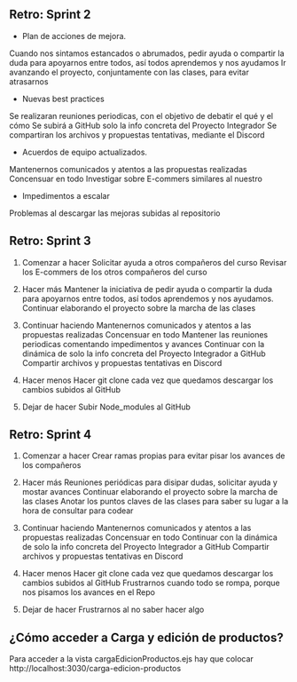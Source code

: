 ## Retro: Sprint 2

- Plan de acciones de mejora.

Cuando nos sintamos estancados o abrumados, pedir ayuda o compartir la duda para apoyarnos entre todos, así todos aprendemos y nos ayudamos
Ir avanzando el proyecto, conjuntamente con las clases, para evitar atrasarnos


- Nuevas best practices

Se realizaran reuniones periodicas, con el objetivo de debatir el qué y el cómo
Se subirá a GitHub solo la info concreta del Proyecto Integrador
Se compartiran los archivos y propuestas tentativas, mediante el Discord


- Acuerdos de equipo actualizados.

Mantenernos comunicados y atentos a las propuestas realizadas
Concensuar en todo
Investigar sobre E-commers similares al nuestro

- Impedimentos a escalar

Problemas al descargar las mejoras subidas al repositorio


## Retro: Sprint 3

1. Comenzar a hacer
Solicitar ayuda a otros compañeros del curso
Revisar los E-commers de los otros compañeros del curso

2. Hacer más
Mantener la iniciativa de pedir ayuda o compartir la duda para apoyarnos entre todos, así todos aprendemos y nos ayudamos.
Continuar elaborando el proyecto sobre la marcha de las clases

3. Continuar haciendo
Mantenernos comunicados y atentos a las propuestas realizadas
Concensuar en todo
Mantener las reuniones periodicas comentando impedimentos y avances
Continuar con la dinámica de solo la info concreta del Proyecto Integrador a GitHub
Compartir archivos y propuestas tentativas en Discord

4. Hacer menos
Hacer git clone cada vez que quedamos descargar los cambios subidos al GitHub


5. Dejar de hacer
Subir Node_modules al GitHub



## Retro: Sprint 4

1. Comenzar a hacer
Crear ramas propias para evitar pisar los avances de los compañeros

2. Hacer más
Reuniones periódicas para disipar dudas, solicitar ayuda y mostar avances
Continuar elaborando el proyecto sobre la marcha de las clases
Anotar los puntos claves de las clases para saber su lugar a la hora de consultar para codear

3. Continuar haciendo
Mantenernos comunicados y atentos a las propuestas realizadas
Concensuar en todo
Continuar con la dinámica de solo la info concreta del Proyecto Integrador a GitHub
Compartir archivos y propuestas tentativas en Discord

4. Hacer menos
Hacer git clone cada vez que quedamos descargar los cambios subidos al GitHub
Frustrarnos cuando todo se rompa, porque nos pisamos los avances en el Repo

5. Dejar de hacer
Frustrarnos al no saber hacer algo



## ¿Cómo acceder a Carga y edición de productos?

Para acceder a la vista cargaEdicionProductos.ejs hay que colocar http://localhost:3030/carga-edicion-productos



